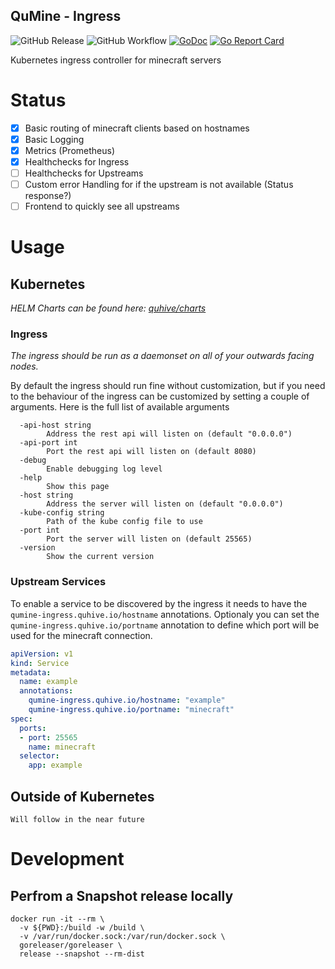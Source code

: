 QuMine - Ingress
---
![GitHub Release](https://img.shields.io/github/v/release/quhive/qumine-ingress)
![GitHub Workflow](https://img.shields.io/github/workflow/status/quhive/qumine-ingress/release)
[![GoDoc](https://godoc.org/github.com/quhive/QuMine-Ingress?status.svg)](https://godoc.org/github.com/quhive/qumine-Ingress)
[![Go Report Card](https://goreportcard.com/badge/github.com/quhive/QuMine-Ingress)](https://goreportcard.com/report/github.com/quhive/qumine-Ingress)

Kubernetes ingress controller for minecraft servers

# Status

- [x] Basic routing of minecraft clients based on hostnames
- [x] Basic Logging
- [x] Metrics (Prometheus)
- [x] Healthchecks for Ingress
- [ ] Healthchecks for Upstreams
- [ ] Custom error Handling for if the upstream is not available (Status response?)
- [ ] Frontend to quickly see all upstreams

# Usage


## Kubernetes

*HELM Charts can be found here: [quhive/charts](https://github.com/quhive/charts)*

### Ingress

*The ingress should be run as a daemonset on all of your outwards facing nodes.*

By default the ingress should run fine without customization, but if you need to the behaviour of the ingress can be customized by setting a couple of arguments. Here is the full list of available arguments

```
  -api-host string
        Address the rest api will listen on (default "0.0.0.0")
  -api-port int
        Port the rest api will listen on (default 8080)
  -debug
        Enable debugging log level
  -help
        Show this page
  -host string
        Address the server will listen on (default "0.0.0.0")
  -kube-config string
        Path of the kube config file to use
  -port int
        Port the server will listen on (default 25565)
  -version
        Show the current version
```

### Upstream Services

To enable a service to be discovered by the ingress it needs to have the ```qumine-ingress.quhive.io/hostname``` annotations.
Optionaly you can set the ```qumine-ingress.quhive.io/portname``` annotation to define which port will be used for the minecraft connection.

```yaml
apiVersion: v1
kind: Service
metadata:
  name: example
  annotations:
    qumine-ingress.quhive.io/hostname: "example"
    qumine-ingress.quhive.io/portname: "minecraft"
spec:
  ports:
  - port: 25565
    name: minecraft
  selector:
    app: example
```

## Outside of Kubernetes

```
Will follow in the near future
```

# Development

## Perfrom a Snapshot release locally

```
docker run -it --rm \
  -v ${PWD}:/build -w /build \
  -v /var/run/docker.sock:/var/run/docker.sock \
  goreleaser/goreleaser \
  release --snapshot --rm-dist
```